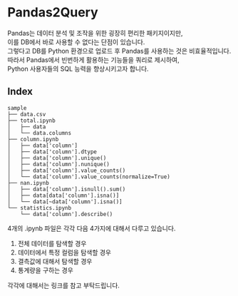 # Pandas2Query
Pandas는 데이터 분석 및 조작을 위한 굉장히 편리한 패키지이지만,   
이를 DB에서 바로 사용할 수 없다는 단점이 있습니다.   
그렇다고 DB를 Python 환경으로 업로드 후 Pandas를 사용하는 것은 비효율적입니다.   
따라서 Pandas에서 빈번하게 활용하는 기능들을 쿼리로 제시하여,  
Python 사용자들의 SQL 능력을 향상시키고자 합니다.  

## Index
```
sample  
├── data.csv         
├── total.ipynb           
│   ├── data         
│   └── data.columns                 
├── column.ipynb  
│   ├── data['column']
│   ├── data['column'].dtype              
│   ├── data['column'].unique()
│   ├── data['column'].nunique()
│   ├── data['column'].value_counts()
│   └── data['column'].value_counts(normalize=True)
├── nan.ipynb  
│   ├── data['column'].isnull().sum()                
│   ├── data[data['column'].isna()]
│   └── data[~data['column'].isna()]                         
└── statistics.ipynb        
    └── data['column'].describe()
```
4개의 .ipynb 파일은 각각 다음 4가지에 대해서 다루고 있습니다.  
1) 전체 데이터를 탐색할 경우
2) 데이터에서 특정 컬럼을 탐색할 경우
3) 결측값에 대해서 탐색할 경우
4) 통계량을 구하는 경우

각각에 대해서는 링크를 참고 부탁드립니다.  
